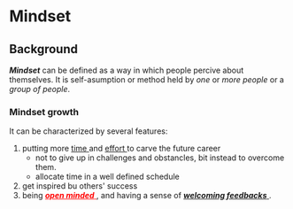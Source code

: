  # Mindset
## Background
_**Mindset**_ can be defined as a way in which people percive about themselves. It is self-asumption or method held by _one_ or _more people_ or a _group of people_.
### Mindset growth
It can be characterized by several features:
1. putting more <ins> time </ins> and <ins> effort </ins> to carve the future career
    * not to give up in challenges and obstancles, bit instead to overcome them.
    * allocate time in a well defined schedule
2. get inspired bu others' success
3. being <span style="color: red;"> <ins> _**open minded**_ </ins> </span>, and having a sense of <ins> _**welcoming feedbacks**_ </ins>.   